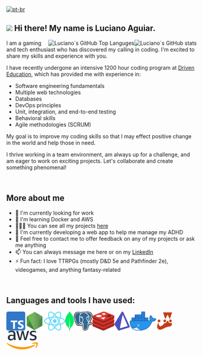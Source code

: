 [![pt-br](https://img.shields.io/badge/lang-pt--br-green.svg)](https://github.com/Luciano-Rangel-Aguiar/Luciano-Rangel-Aguiar/blob/main/README.pt-br.md)

## <img src="https://media.giphy.com/media/hvRJCLFzcasrR4ia7z/giphy.gif" width="5%"> Hi there! My name is Luciano Aguiar.

<img src="https://github-readme-stats.vercel.app/api?username=Luciano-Rangel-Aguiar&theme=transparent&card_width=500" alt=" Luciano`s GitHub stats" align="right"/>
<img src="https://github-readme-stats.vercel.app/api/top-langs/?username=Luciano-Rangel-Aguiar&layout=compact&theme=transparent&card_width=500" alt=" Luciano`s GitHub Top Languges" align="right"/>

I am a gaming and tech enthusiast who has discovered my calling in coding. I'm excited to share my skills and experience with you.

I have recently undergone an intensive 1200 hour coding program at [Driven Education](https://www.driven.com.br/), which has provided me with experience in:

- Software engineering fundamentals
- Multiple web technologies
- Databases
- DevOps principles
- Unit, integration, and end-to-end testing
- Behavioral skills
- Agile methodologies (SCRUM)

My goal is to improve my coding skills so that I may effect positive change in the world and help those in need.

I thrive working in a team environment, am always up for a challenge, and am eager to work on exciting projects. Let's collaborate and create something phenomenal!

<br/>
 
## More about me

- 🔭 I'm currently looking for work
- 🌱 I'm learning Docker and AWS
- 👨🏻‍💻 You can see all my projects [here](https://github.com/Luciano-Rangel-Aguiar?tab=repositories)
- 🧠 I'm currently developing a web app to help me manage my ADHD
- 💬 Feel free to contact me to offer feedback on any of my projects or ask me anything
- 📫 You can always message me here or on my [LinkedIn](https://www.linkedin.com/in/luciano-aguiar-developer/)
- ⚡ Fun fact: I love TTRPGs (mostly D&D 5e and Pathfinder 2e), videogames, and anything fantasy-related

<br/>
  
## Languages and tools I have used:

<a href="https://www.typescriptlang.org/"><img src="./img/Typescript_logo_2020.svg" alt="Typescript" height="50px" align="left"/></a>
<a href="https://nodejs.org/"><img src="./img/nodejs-3.svg" alt="Node.js" height="50px" align="left"/></a>
<a href="https://react.dev/"><img src="./img/React-icon.svg" alt="React" height="50px" align="left"/></a>
<a href="https://www.mongodb.com/"><img src="./img/MongoDB_Logomark_SpringGreen.svg" alt="MongoDB" height="50px" align="left"/></a>
<a href="https://www.postgresql.org/"><img src="./img/Postgresql_elephant.svg" alt="PostgreSQL" height="50px" align="left"/></a>
<a href="https://redis.io/"><img src="./img/redis-cube-red_white-rgb.png" alt="Redis" height="50px" align="left"/></a>
<a href="https://www.prisma.io/"><img src="./img/prisma.svg" alt="Prisma" height="50px" align="left"/></a>
<a href="https://www.docker.com/"><img src="./img/Moby-logo.webp" alt="Docker" height="50px" align="left"/></a>
<a href="https://jestjs.io/pt-BR/"><img src="./img/jest-logo.svg" alt="Jest" height="50px" align="left"/></a>
<a href="https://aws.amazon.com/"><img src="./img/Amazon_Web_Services_Logo.svg" alt="Amazon Web Services" height="50px" align="left"/></a>
